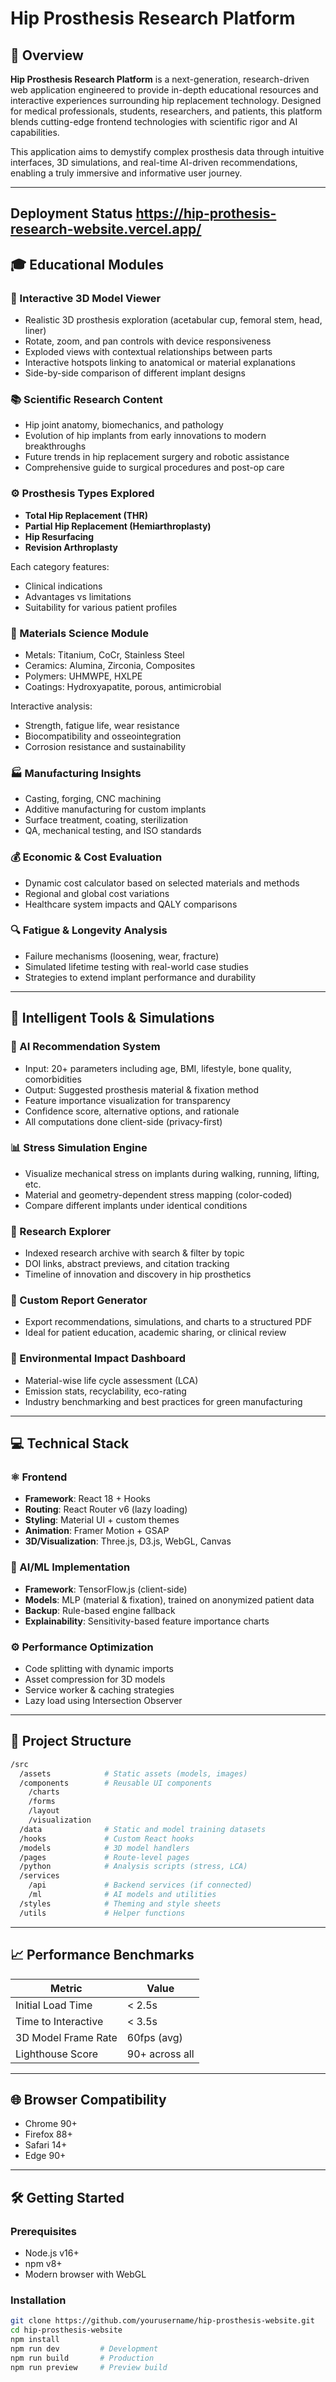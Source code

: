 # Hip Prosthesis Research Platform

## 🚀 Overview

**Hip Prosthesis Research Platform** is a next-generation, research-driven web application engineered to provide in-depth educational resources and interactive experiences surrounding hip replacement technology. Designed for medical professionals, students, researchers, and patients, this platform blends cutting-edge frontend technologies with scientific rigor and AI capabilities.

This application aims to demystify complex prosthesis data through intuitive interfaces, 3D simulations, and real-time AI-driven recommendations, enabling a truly immersive and informative user journey.

---
## Deployment Status https://hip-prothesis-research-website.vercel.app/

## 🎓 Educational Modules

### 🦴 Interactive 3D Model Viewer
- Realistic 3D prosthesis exploration (acetabular cup, femoral stem, head, liner)
- Rotate, zoom, and pan controls with device responsiveness
- Exploded views with contextual relationships between parts
- Interactive hotspots linking to anatomical or material explanations
- Side-by-side comparison of different implant designs

### 📚 Scientific Research Content
- Hip joint anatomy, biomechanics, and pathology
- Evolution of hip implants from early innovations to modern breakthroughs
- Future trends in hip replacement surgery and robotic assistance
- Comprehensive guide to surgical procedures and post-op care

### ⚙️ Prosthesis Types Explored
- **Total Hip Replacement (THR)**
- **Partial Hip Replacement (Hemiarthroplasty)**
- **Hip Resurfacing**
- **Revision Arthroplasty**

Each category features:
- Clinical indications
- Advantages vs limitations
- Suitability for various patient profiles

### 🧪 Materials Science Module
- Metals: Titanium, CoCr, Stainless Steel
- Ceramics: Alumina, Zirconia, Composites
- Polymers: UHMWPE, HXLPE
- Coatings: Hydroxyapatite, porous, antimicrobial

Interactive analysis:
- Strength, fatigue life, wear resistance
- Biocompatibility and osseointegration
- Corrosion resistance and sustainability

### 🏭 Manufacturing Insights
- Casting, forging, CNC machining
- Additive manufacturing for custom implants
- Surface treatment, coating, sterilization
- QA, mechanical testing, and ISO standards

### 💰 Economic & Cost Evaluation
- Dynamic cost calculator based on selected materials and methods
- Regional and global cost variations
- Healthcare system impacts and QALY comparisons

### 🔍 Fatigue & Longevity Analysis
- Failure mechanisms (loosening, wear, fracture)
- Simulated lifetime testing with real-world case studies
- Strategies to extend implant performance and durability

---

## 🧠 Intelligent Tools & Simulations

### 🧬 AI Recommendation System
- Input: 20+ parameters including age, BMI, lifestyle, bone quality, comorbidities
- Output: Suggested prosthesis material & fixation method
- Feature importance visualization for transparency
- Confidence score, alternative options, and rationale
- All computations done client-side (privacy-first)

### 📊 Stress Simulation Engine
- Visualize mechanical stress on implants during walking, running, lifting, etc.
- Material and geometry-dependent stress mapping (color-coded)
- Compare different implants under identical conditions

### 🔎 Research Explorer
- Indexed research archive with search & filter by topic
- DOI links, abstract previews, and citation tracking
- Timeline of innovation and discovery in hip prosthetics

### 📄 Custom Report Generator
- Export recommendations, simulations, and charts to a structured PDF
- Ideal for patient education, academic sharing, or clinical review

### 🌱 Environmental Impact Dashboard
- Material-wise life cycle assessment (LCA)
- Emission stats, recyclability, eco-rating
- Industry benchmarking and best practices for green manufacturing

---

## 💻 Technical Stack

### ⚛️ Frontend
- **Framework**: React 18 + Hooks
- **Routing**: React Router v6 (lazy loading)
- **Styling**: Material UI + custom themes
- **Animation**: Framer Motion + GSAP
- **3D/Visualization**: Three.js, D3.js, WebGL, Canvas

### 🧠 AI/ML Implementation
- **Framework**: TensorFlow.js (client-side)
- **Models**: MLP (material & fixation), trained on anonymized patient data
- **Backup**: Rule-based engine fallback
- **Explainability**: Sensitivity-based feature importance charts

### ⚙️ Performance Optimization
- Code splitting with dynamic imports
- Asset compression for 3D models
- Service worker & caching strategies
- Lazy load using Intersection Observer

---

## 📁 Project Structure

```bash
/src
  /assets            # Static assets (models, images)
  /components        # Reusable UI components
    /charts
    /forms
    /layout
    /visualization
  /data              # Static and model training datasets
  /hooks             # Custom React hooks
  /models            # 3D model handlers
  /pages             # Route-level pages
  /python            # Analysis scripts (stress, LCA)
  /services
    /api             # Backend services (if connected)
    /ml              # AI models and utilities
  /styles            # Theming and style sheets
  /utils             # Helper functions
```

---

## 📈 Performance Benchmarks

| Metric                    | Value          |
|--------------------------|----------------|
| Initial Load Time        | < 2.5s         |
| Time to Interactive      | < 3.5s         |
| 3D Model Frame Rate      | 60fps (avg)    |
| Lighthouse Score         | 90+ across all |

---

## 🌐 Browser Compatibility
- Chrome 90+
- Firefox 88+
- Safari 14+
- Edge 90+

---

## 🛠 Getting Started

### Prerequisites
- Node.js v16+
- npm v8+
- Modern browser with WebGL

### Installation
```bash
git clone https://github.com/yourusername/hip-prosthesis-website.git
cd hip-prosthesis-website
npm install
npm run dev         # Development
npm run build       # Production
npm run preview     # Preview build
```
